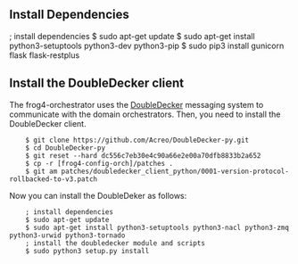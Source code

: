 ## Install Dependencies
; install dependencies
		$ sudo apt-get update
		$ sudo apt-get install python3-setuptools python3-dev python3-pip
		$ sudo pip3 install gunicorn flask flask-restplus

## Install the DoubleDecker client
The frog4-orchestrator uses the [DoubleDecker](https://github.com/Acreo/DoubleDecker-py) messaging system to communicate with the domain orchestrators. Then, you need to install the DoubleDecker client.

		$ git clone https://github.com/Acreo/DoubleDecker-py.git
		$ cd DoubleDecker-py
		$ git reset --hard dc556c7eb30e4c90a66e2e00a70dfb8833b2a652
		$ cp -r [frog4-config-orch]/patches .
		$ git am patches/doubledecker_client_python/0001-version-protocol-rollbacked-to-v3.patch

Now you can install the DoubleDeker as follows:

		; install dependencies
		$ sudo apt-get update
		$ sudo apt-get install python3-setuptools python3-nacl python3-zmq python3-urwid python3-tornado
		; install the doubledecker module and scripts
		$ sudo python3 setup.py install
